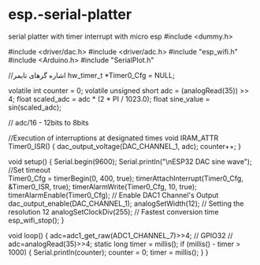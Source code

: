 # esp.-serial-platter
serial platter with timer interrupt with micro esp
#include <dummy.h>

#include <driver/dac.h>
#include <driver/adc.h>
#include "esp_wifi.h"
#include <Arduino.h>
#include "SerialPlot.h"

//اشاره گرهای تایمر
hw_timer_t *Timer0_Cfg = NULL;

volatile int counter = 0;
volatile unsigned short adc = (analogRead(35)) >> 4;
float scaled_adc = adc * (2 * PI / 1023.0);
float sine_value = sin(scaled_adc);

 // adc/16 - 12bits to 8bits

//Execution of interruptions at designated times
void IRAM_ATTR Timer0_ISR() {
  dac_output_voltage(DAC_CHANNEL_1, adc);
  counter++;
}

void setup() {
  Serial.begin(9600);
  Serial.println("\nESP32 DAC sine wave");
//Set timeout          
  Timer0_Cfg = timerBegin(0, 400, true);
  timerAttachInterrupt(Timer0_Cfg, &Timer0_ISR, true);
  timerAlarmWrite(Timer0_Cfg, 10, true);
  timerAlarmEnable(Timer0_Cfg);
  // Enable DAC1 Channel's Output
  dac_output_enable(DAC_CHANNEL_1);
  analogSetWidth(12);    // Setting the resolution 12
  analogSetClockDiv(255);  // Fastest conversion time
    esp_wifi_stop();
}

void loop() {
  adc=adc1_get_raw(ADC1_CHANNEL_7)>>4; // GPIO32
 // adc=analogRead(35)>>4;
  static long timer = millis();
  if (millis() - timer > 1000) {
    Serial.println(counter);
    counter = 0;
    timer = millis();
  }
}
